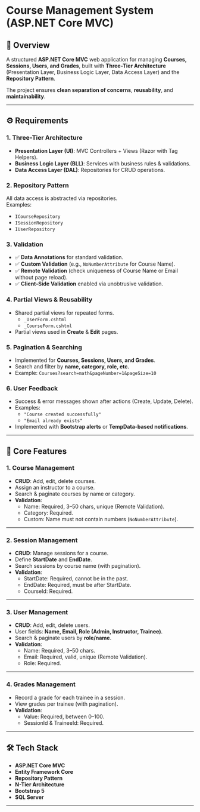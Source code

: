 # Course Management System (ASP.NET Core MVC)

## 📌 Overview
A structured **ASP.NET Core MVC** web application for managing **Courses, Sessions, Users, and Grades**, built with **Three-Tier Architecture** (Presentation Layer, Business Logic Layer, Data Access Layer) and the **Repository Pattern**.  

The project ensures **clean separation of concerns**, **reusability**, and **maintainability**.

---

## ⚙️ Requirements

### 1. Three-Tier Architecture
- **Presentation Layer (UI)**: MVC Controllers + Views (Razor with Tag Helpers).  
- **Business Logic Layer (BLL)**: Services with business rules & validations.  
- **Data Access Layer (DAL)**: Repositories for CRUD operations.  

### 2. Repository Pattern
All data access is abstracted via repositories.  
Examples:  
- `ICourseRepository`  
- `ISessionRepository`  
- `IUserRepository`

### 3. Validation
- ✅ **Data Annotations** for standard validation.  
- ✅ **Custom Validation** (e.g., `NoNumberAttribute` for Course Name).  
- ✅ **Remote Validation** (check uniqueness of Course Name or Email without page reload).  
- ✅ **Client-Side Validation** enabled via unobtrusive validation.  

### 4. Partial Views & Reusability
- Shared partial views for repeated forms.  
  - `_UserForm.cshtml`  
  - `_CourseForm.cshtml`  
- Partial views used in **Create** & **Edit** pages.  

### 5. Pagination & Searching
- Implemented for **Courses, Sessions, Users, and Grades**.  
- Search and filter by **name, category, role, etc.**  
- Example: `Courses?search=math&pageNumber=1&pageSize=10`  

### 6. User Feedback
- Success & error messages shown after actions (Create, Update, Delete).  
- Examples:  
  - `"Course created successfully"`  
  - `"Email already exists"`  
- Implemented with **Bootstrap alerts** or **TempData-based notifications**.  

---

## 🚀 Core Features

### 1. Course Management
- **CRUD**: Add, edit, delete courses.  
- Assign an instructor to a course.  
- Search & paginate courses by name or category.  
- **Validation**:  
  - Name: Required, 3–50 chars, unique (Remote Validation).  
  - Category: Required.  
  - Custom: Name must not contain numbers (`NoNumberAttribute`).  

---

### 2. Session Management
- **CRUD**: Manage sessions for a course.  
- Define **StartDate** and **EndDate**.  
- Search sessions by course name (with pagination).  
- **Validation**:  
  - StartDate: Required, cannot be in the past.  
  - EndDate: Required, must be after StartDate.  
  - CourseId: Required.  

---

### 3. User Management
- **CRUD**: Add, edit, delete users.  
- User fields: **Name, Email, Role (Admin, Instructor, Trainee)**.  
- Search & paginate users by **role/name**.  
- **Validation**:  
  - Name: Required, 3–50 chars.  
  - Email: Required, valid, unique (Remote Validation).  
  - Role: Required.  

---

### 4. Grades Management
- Record a grade for each trainee in a session.  
- View grades per trainee (with pagination).  
- **Validation**:  
  - Value: Required, between 0–100.  
  - SessionId & TraineeId: Required.  

---

## 🛠️ Tech Stack
- **ASP.NET Core MVC**  
- **Entity Framework Core**  
- **Repository Pattern**
- **N-Tier Architecture**
- **Bootstrap 5**  
- **SQL Server**  

--- 

